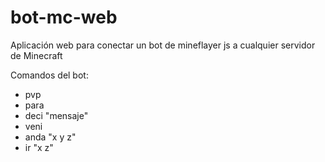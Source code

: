 # bot-mc-web
Aplicación web para conectar un bot de mineflayer js a cualquier servidor de Minecraft

Comandos del bot:
 - pvp
 - para
 - deci "mensaje"
 - veni
 - anda "x y z"
 - ir "x z"